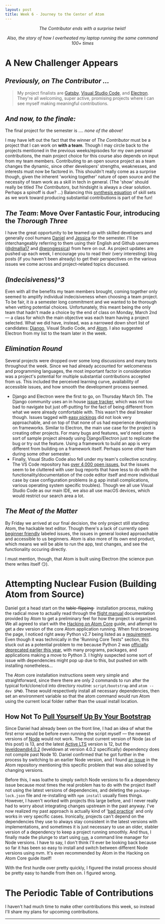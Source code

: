 ```yaml
---
layout: post
title: Week 6 - Journey to the Center of Atom
---
```

<p align="center"> <em> The Contributor ends with a surprise twist!  </em> </p>
<p align="center"> <em> Also, the story of how I overheated my laptop running the same command 100+ times</em></p>

# A New Challenger Appears
## *Previously, on The Contributor ...*
> My project finalists are [Gatsby](https://www.gatsbyjs.org/), [Visual Studio Code](https://code.visualstudio.com/), and [Electron](https://www.electronjs.org/). They're all welcoming, super active, promising projects where I can see myself making meaningful contributions.

## *And now, to the finale:*
The final project for the semester is .... *none of the above!* 

I may have left out the fact that the winner of *The Contributor* must be a project that I can work on **with a team**. Though I may circle back to the projects mentioned in the previous weeks/episodes for my own personal contributions, the main project choice for this course also depends on input from my team members. Contributing to an open source project as a team changes the dynamic, since other developers' strengths, weaknesses, and interests must now be factored in. This shouldn't really come as a surprise though, given the inherent 'working together' nature of open source and the necessity of team work as a skill in tech in general. (The 'show' should really be titled *The Contributors*, but hindsight is always a clear solution. Perhaps a spinoff is due? ...) Balancing this [synthesis equation](https://en.wikipedia.org/wiki/Chemical_reaction#Synthesis) of skill sets as we work toward producing substantial contributions is part of the fun!

## *The Team*: Move Over Fantastic Four, introducing the *Thorough Three*

I have the great opportunity to be teamed up with skilled developers and generally cool humans [Daniel](https://hunter-college-ossd-spr-2020.github.io/dmallia17-weekly/about/) and [Jessica](https://hunter-college-ossd-spr-2020.github.io/wongjessica-weekly/about/) for the semester. I'll be interchangeably referring to them using their English and Github usernames ([@dmallia17](https://github.com/dmallia17) and [@wongjessica](https://github.com/wongjessica)) from here on out. As project updates are pushed up each week, I encourage you to read their (very interesting) blog posts (if you haven't been already) to get their perspectives on the various issues we come across and project-related topics discussed.

## *(Indecisiveness)^3*

Even with all the benefits my team members brought, coming together only seemed to amplify individual indecisiveness when choosing a team project. To be fair, it *is* a semester long commitment and we wanted to be thorough when vetting potential choices. Unfortunately, this meant being the only team that hadn't made a choice by the end of class on Monday, March 2nd &mdash; a class for which the main objective was each team having a project selected. What we did have, instead, was a narrowed down short list of candidates: [Django](https://www.djangoproject.com/), Visual Studio Code, and [Atom](https://atom.io/). I also suggested Electron from my list to the team later in the week. 

## *Elimination Round*
Several projects were dropped over some long discussions and many texts throughout the week. Since we had already accounted for welcomeness and programming languages, the most important factor in consideration was a project's potential for multiple substantial contributions accepted from us. This included the perceived learning curve, availability of accessible issues, and how smooth the development process seemed.

* Django and Electron were the first to go, on Thursday March 5th. The Django community uses an in house [issue tracker](https://code.djangoproject.com/), which was not too bad to navigate but just off-putting for the fact of being different from what we were already comfortable with. This wasn't the deal breaker though. Issues tagged with [easy pickings](https://code.djangoproject.com/query?status=!closed&easy=1) did not look very approachable, and on top of that none of us had experience developing on frameworks. Similar to Electron, the main use case for the project is creating other projects. For many bugs and features, we'd need some sort of sample project already using Django/Electron just to replicate the bug or try  out the feature. Using a framework to build an app is very different from building on a framework itself. Perhaps some other team during some other semester. 
* Finally, Visual Studio Code also fell under my team's collective scrutiny. The VS Code repository has [over 4,000 open issues](https://github.com/microsoft/vscode/issues), but the issues seem to be cluttered with user bug reports that have less to do with the functionality/documentation of the code editor itself and more individual case by case configuration problems (e.g app install complications, various operating system specific troubles). Though we all use Visual Studio Code as our main IDE, we also all use macOS devices, which would restrict our search area a lot.

## *The Meat of the Matter*

By Friday we arrived at our final decision, the only project still standing: Atom, the hackable text editor. Though there's a lack of currently open [beginner friendly](https://github.com/atom/atom/issues) labeled issues, the issues in general looked approachable and accessible to us beginners. Atom is also more of its own end product, which means we will be able to run the app, test changes, and see the functionality occuring directly.  

I must mention, though, that Atom is built using Electron (the science pun there writes itself :smirk:).

# Attempting Nuclear Fusion (Building Atom from Source)

Daniel got a head start on the <strike> table-flipping </strike> &thinsp; installation process, making the radical move to actually read through the [flight manual](https://flight-manual.atom.io/) documentation provided by Atom to get a preliminary feel for how the project is organized. We all agreed to start with the [Hacking on Atom Core](https://flight-manual.atom.io/hacking-atom/sections/hacking-on-atom-core/#platform-mac) guide, and attempt to get a dev version of the core Atom application running. When first browsing the page, I noticed right away Python v2.7 being listed as a [requirement](https://flight-manual.atom.io/hacking-atom/sections/hacking-on-atom-core/#requirements). Even though it was technically in the 'Running Core Tests" section, this stuck out as a potential problem to me because Python 2 was [officially deprecated earlier this year](https://www.python.org/doc/sunset-python-2/), with many programs, packages, and applications making a move to Python 3. I highly suspected some sort of issue with dependencies might pop up due to this, but pushed on with installing nonetheless...

The Atom core installation instructions seem very simple and straightforward, since there there are only 2 commands to run after the typical fork/clone/cd into directory routine: `script/bootstrap` and `atom --dev $PWD`. These would respectively install all necessary dependencies, then set an environment variable so that the atom command would run Atom using the current local folder rather than the usual install location. 

## How Not To [Pull Yourself Up By Your Bootstrap](https://en.wikipedia.org/wiki/Bootstrapping#Etymology)

Since Daniel had already been on the front line, I had an idea of what the first error would be before even running the script myself &mdash; the newest versions of [Node](https://nodejs.org/en/) would not work. The most current version of Node (as of this post) is 13, and the latest [Active LTS](https://nodejs.org/en/about/releases/) version is 12, but the leveldown@4.0.2 (leveldown at version 4.0.2 specifically) dependency does not compile past Node 10. Daniel confirmed that he got further in the process by switching to an earlier Node version, and I found [an issue](https://github.com/atom/atom/issues/20367) in the Atom repository mentioning this specific problem that was also solved by changing versions.

Before this, I was loathe to simply switch Node versions to fix a dependency issue because most times the real problem has to do with the project itself not using the latest versions of dependencies, and deleting the `package-lock.json` file and re-installing with `npm install` usually fixes things. However, I haven't worked with projects this large before, and I never really had to worry about integrating changes upstream in the past anyway. I've now realized my past approach is actually kind of '[bad practice](https://www.merriam-webster.com/dictionary/bad%20practice)' and only works in very specific cases. Ironically, projects can't depend on the dependencies they use to always stay consistent in the latest versions with implementations, and sometimes it is just necessary to use an older, stabler version of a dependency to keep a project running smoothly. And thus, I finally made the plunge to start using [`nvm`](https://github.com/nvm-sh/nvm), a command line manager for Node versions. I have to say, I don't think I'll ever be looking back because so far it has been so easy to install and switch between different Node versions using nvm. It's even recommended by Atom in the Hacking on Atom Core guide itself!

With the first hurdle over pretty quickly, I figured the install process should be pretty easy to handle from then on. I figured wrong. 


# The Periodic Table of Contributions
I haven't had much time to make other contributions this week, so instead I'll share my plans for upcoming contributions.

---
